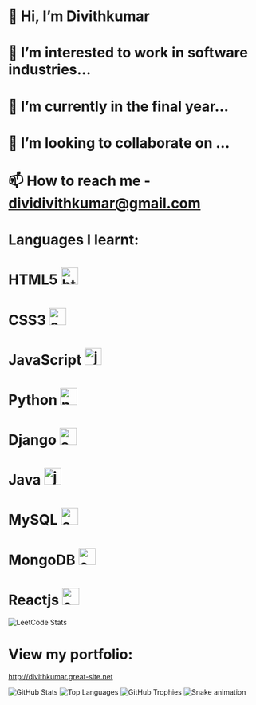 # 👋 Hi, I’m Divithkumar
# 👀 I’m interested to work in software industries...
# 🌱 I’m currently in the final year...
# 💞️ I’m looking to collaborate on ...
# 📫 How to reach me - dividivithkumar@gmail.com

# <p font-size="20px">Languages I learnt:</p>
# HTML5 <img width="34" height="34" src="https://img.icons8.com/color/48/html-5--v1.png" alt="html-5--v1"/>
# CSS3 <img width="34" height="34" src="https://img.icons8.com/color/48/css3.png" alt="css3"/>
# JavaScript <img width="34" height="34" src="https://img.icons8.com/color/48/javascript--v1.png" alt="javascript--v1"/>
# Python <img width="34" height="34" src="https://img.icons8.com/color/48/python--v1.png" alt="python--v1"/>
# Django <img width="34" height="34" src="https://img.icons8.com/external-tal-revivo-filled-tal-revivo/24/external-django-a-high-level-python-web-framework-that-encourages-rapid-development-logo-filled-tal-revivo.png" alt="external-django-a-high-level-python-web-framework-that-encourages-rapid-development-logo-filled-tal-revivo"/>
# Java <img width="34" height="34" src="https://img.icons8.com/color/48/java-coffee-cup-logo--v1.png" alt="java-coffee-cup-logo--v1"/>
# MySQL <img width="34" height="34" src="https://img.icons8.com/external-those-icons-flat-those-icons/24/external-MySQL-programming-and-development-those-icons-flat-those-icons.png" alt="external-MySQL-programming-and-development-those-icons-flat-those-icons"/>
# MongoDB <img width="34" height="34" src="https://img.icons8.com/external-tal-revivo-shadow-tal-revivo/24/external-mongodb-a-cross-platform-document-oriented-database-program-logo-shadow-tal-revivo.png" alt="external-mongodb-a-cross-platform-document-oriented-database-program-logo-shadow-tal-revivo"/>
# Reactjs <img width="34" height="34" src="https://img.icons8.com/color/48/react-native.png" alt="external-react-native-soleicons-fill-vol-1-others-amoghdesign"/>


![LeetCode Stats](https://leetcard.jacoblin.cool/Divithkumar11_?theme=dark&font=STIX%20Two%20Text&ext=contest)

# View my portfolio:
http://divithkumar.great-site.net

![GitHub Stats](https://github-readme-stats.vercel.app/api?username=Divithkumar3&show_icons=true)
![Top Languages](https://github-readme-stats.vercel.app/api/top-langs/?username=Divithkumar3&layout=compact)
![GitHub Trophies](https://github-profile-trophy.vercel.app/?username=Divithkumar3&theme=algolia)
![Snake animation](https://github.com/Divithkumar3/Divithkumar3/blob/output/github-contribution-grid-snake.svg)



<!---
Divithkumar3/Divithkumar3 is a ✨ special ✨ repository because its `README.md` (this file) appears on your GitHub profile.
You can click the Preview link to take a look at your changes.
--->
